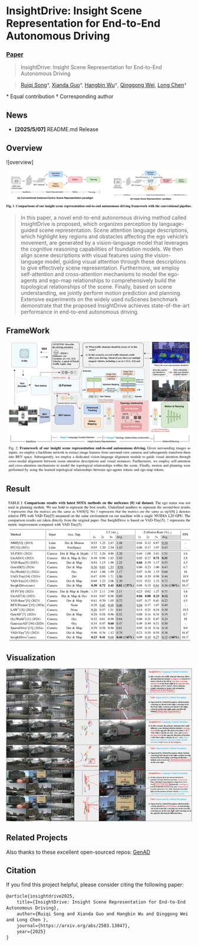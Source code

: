 # InsightDrive: Insight Scene Representation for End-to-End Autonomous Driving
### [Paper](https://arxiv.org/abs/2503.13047)

> InsightDrive: Insight Scene Representation for End-to-End Autonomous Driving

> [Ruiqi Song](https://scholar.google.com/citations?hl=en&user=hMSOTPoAAAAJ&view_op=list_works&sortby=pubdate)\*, 
> [Xianda Guo](https://scholar.google.com/citations?user=jPvOqgYAAAAJ)\*,
> [Hangbin Wu](https://ieeexplore.ieee.org/author/37068941300)$\dagger$, 
> [Qinggong Wei](https://github.com/ruiqi-song), 
> [Long Chen](https://scholar.google.com/citations?user=jzvXnkcAAAAJ)$\dagger$

\* Equal contribution  $\dagger$ Corresponding author


## News
- **[2025/5/07]** README.md Release



## Overview
![overview]

<img src=./assets/overview.png>

> In this paper, a novel end-to-end autonomous driving method called InsightDrive is proposed, which organizes perception by language-guided scene representation. 
> Scene attention language descriptions, which highlight key regions and obstacles affecting the ego vehicle’s movement, are generated by a vision-language model that leverages the cognitive reasoning capabilities of foundation models. We then align scene descriptions with visual features using the vision-language model, guiding visual attention through these descriptions to give effectively scene representation. 
> Furthermore, we employ self-attention and cross-attention mechanisms to model the ego-agents and ego-map relationships to comprehensively build the topological relationships of the scene. 
> Finally, based on scene understanding, we jointly perform motion prediction and planning. Extensive experiments on the widely used nuScenes benchmark demonstrate that the proposed InsightDrive achieves state-of-the-art performance in end-to-end autonomous driving.

## FrameWork
<img src=./assets/framework.jpg>

## Result
<p align="center">
<img src=./assets/result_nus.jpg alt="Description" width="780"/>
</p>

## Visualization

<img src=./assets/vis.png>

## Related Projects

Also thanks to these excellent open-sourced repos:
[GenAD](https://github.com/wzzheng/GenAD) 


## Citation

If you find this project helpful, please consider citing the following paper:
```
@article{insightdrive2025,
    title={InsightDrive: Insight Scene Representation for End-to-End Autonomous Driving},
    author={Ruiqi Song and Xianda Guo and Hangbin Wu and Qinggong Wei and Long Chen },
    journal={https://arxiv.org/abs/2503.13047},
    year={2025}
}
```
